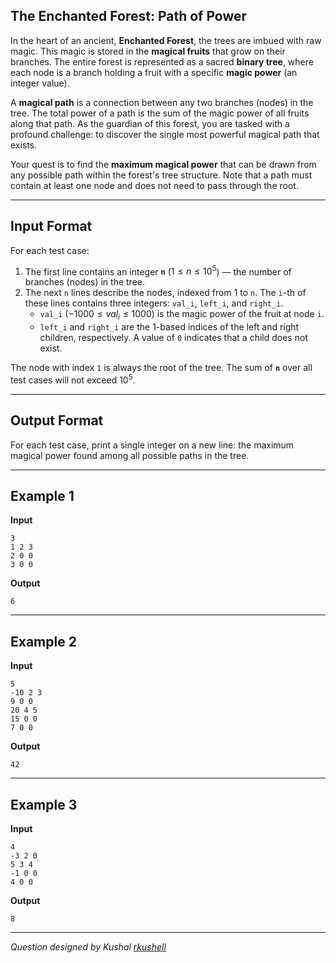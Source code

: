 ## The Enchanted Forest: Path of Power

In the heart of an ancient, **Enchanted Forest**, the trees are imbued with raw magic. This magic is stored in the **magical fruits** that grow on their branches. The entire forest is represented as a sacred **binary tree**, where each node is a branch holding a fruit with a specific **magic power** (an integer value).

A **magical path** is a connection between any two branches (nodes) in the tree. The total power of a path is the sum of the magic power of all fruits along that path. As the guardian of this forest, you are tasked with a profound challenge: to discover the single most powerful magical path that exists.

Your quest is to find the **maximum magical power** that can be drawn from any possible path within the forest's tree structure. Note that a path must contain at least one node and does not need to pass through the root.

-----

## Input Format

For each test case:

1. The first line contains an integer **`n`** ($1 \le n \le 10^5$) — the number of branches (nodes) in the tree.  
2. The next `n` lines describe the nodes, indexed from 1 to `n`. The `i`-th of these lines contains three integers: `val_i`, `left_i`, and `right_i`.  
   - `val_i` ($-1000 \le val_i \le 1000$) is the magic power of the fruit at node `i`.  
   - `left_i` and `right_i` are the 1-based indices of the left and right children, respectively. A value of `0` indicates that a child does not exist.  

The node with index `1` is always the root of the tree. The sum of **`n`** over all test cases will not exceed $10^5$.

-----

## Output Format

For each test case, print a single integer on a new line: the maximum magical power found among all possible paths in the tree.

-----

## Example 1

**Input**

```
3
1 2 3
2 0 0
3 0 0
```

**Output**

```
6
```

-----

## Example 2

**Input**

```
5
-10 2 3
9 0 0
20 4 5
15 0 0
7 0 0
```

**Output**

```
42
```

-----

## Example 3

**Input**

```
4
-3 2 0
5 3 4
-1 0 0
4 0 0
```

**Output**

```
8
```

-----

*Question designed by Kushal [rkushell](https://github.com/rkushell)*